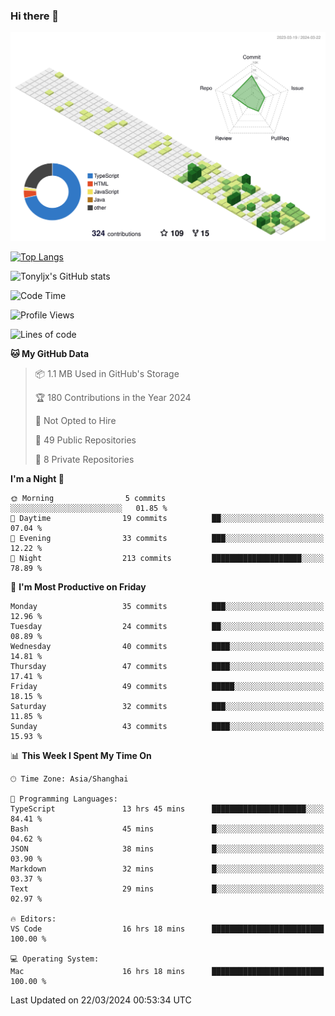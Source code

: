 ### Hi there 👋

![](./profile-3d-contrib/profile-green-animate.svg)

 

[![Top Langs](https://github-readme-stats.vercel.app/api/top-langs/?username=tonyljx)](https://github.com/anuraghazra/github-readme-stats)

![Tonyljx's GitHub stats](https://github-readme-stats.vercel.app/api?username=tonyljx&theme=default&show_icons=true)

 

<!--START_SECTION:waka-->
![Code Time](http://img.shields.io/badge/Code%20Time-241%20hrs%2019%20mins-blue)

![Profile Views](http://img.shields.io/badge/Profile%20Views-0-blue)

![Lines of code](https://img.shields.io/badge/From%20Hello%20World%20I%27ve%20Written-324.7%20thousand%20lines%20of%20code-blue)

**🐱 My GitHub Data** 

> 📦 1.1 MB Used in GitHub's Storage 
 > 
> 🏆 180 Contributions in the Year 2024
 > 
> 🚫 Not Opted to Hire
 > 
> 📜 49 Public Repositories 
 > 
> 🔑 8 Private Repositories 
 > 
**I'm a Night 🦉** 

```text
🌞 Morning                5 commits           ░░░░░░░░░░░░░░░░░░░░░░░░░   01.85 % 
🌆 Daytime                19 commits          ██░░░░░░░░░░░░░░░░░░░░░░░   07.04 % 
🌃 Evening                33 commits          ███░░░░░░░░░░░░░░░░░░░░░░   12.22 % 
🌙 Night                  213 commits         ████████████████████░░░░░   78.89 % 
```
📅 **I'm Most Productive on Friday** 

```text
Monday                   35 commits          ███░░░░░░░░░░░░░░░░░░░░░░   12.96 % 
Tuesday                  24 commits          ██░░░░░░░░░░░░░░░░░░░░░░░   08.89 % 
Wednesday                40 commits          ████░░░░░░░░░░░░░░░░░░░░░   14.81 % 
Thursday                 47 commits          ████░░░░░░░░░░░░░░░░░░░░░   17.41 % 
Friday                   49 commits          █████░░░░░░░░░░░░░░░░░░░░   18.15 % 
Saturday                 32 commits          ███░░░░░░░░░░░░░░░░░░░░░░   11.85 % 
Sunday                   43 commits          ████░░░░░░░░░░░░░░░░░░░░░   15.93 % 
```


📊 **This Week I Spent My Time On** 

```text
🕑︎ Time Zone: Asia/Shanghai

💬 Programming Languages: 
TypeScript               13 hrs 45 mins      █████████████████████░░░░   84.41 % 
Bash                     45 mins             █░░░░░░░░░░░░░░░░░░░░░░░░   04.62 % 
JSON                     38 mins             █░░░░░░░░░░░░░░░░░░░░░░░░   03.90 % 
Markdown                 32 mins             █░░░░░░░░░░░░░░░░░░░░░░░░   03.37 % 
Text                     29 mins             █░░░░░░░░░░░░░░░░░░░░░░░░   02.97 % 

🔥 Editors: 
VS Code                  16 hrs 18 mins      █████████████████████████   100.00 % 

💻 Operating System: 
Mac                      16 hrs 18 mins      █████████████████████████   100.00 % 
```


 Last Updated on 22/03/2024 00:53:34 UTC
<!--END_SECTION:waka-->
